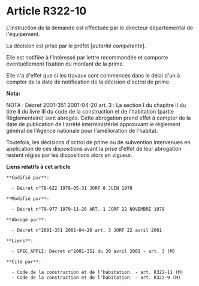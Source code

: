 # Article R322-10

L'instruction de la demande est effectuée par le directeur départemental de l'équipement.

La décision est prise par le préfet [*autorité compétente*].

Elle est notifiée à l'intéressé par lettre recommandée et comporte éventuellement fixation du montant de la prime.

Elle n'a d'effet que si les travaux sont commencés dans le délai d'un à compter de la date de notification de la décision
d'octroi de prime.

**Nota:**

NOTA : Décret 2001-351 2001-04-20 art. 3 : La section I du chapitre II du titre II du livre III du code de la construction et
de l'habitation (partie Réglementaire) sont abrogés. Cette abrogation prend effet à compter de la date de publication de
l'arrêté interministériel approuvant le règlement général de l'Agence nationale pour l'amélioration de l'habitat.

Toutefois, les décisions d'octroi de prime ou de subvention intervenues en application de ces dispositions avant la prise
d'effet de leur abrogation restent régies par les dispositions alors en vigueur.

**Liens relatifs à cet article**

	**Codifié par**:

	  - Décret n°78-622 1978-05-31 JORF 8 JUIN 1978

	**Modifié par**:

	  - Décret n°79-977 1979-11-20 ART. 1 JORF 22 NOVEMBRE 1979

	**Abrogé par**:

	  - Décret n°2001-351 2001-04-20 art. 3 JORF 22 avril 2001

	**Liens**:

	  - SPEC_APPLI: Décret n°2001-351 du 20 avril 2001 - art. 3 (M)

	**Cité par**:

	  - Code de la construction et de l'habitation. - art. R322-11 (M)
	  - Code de la construction et de l'habitation. - art. R322-9 (M)
